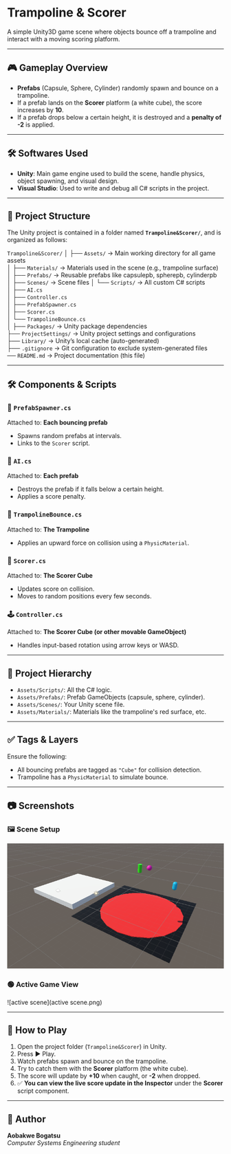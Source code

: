 # Trampoline & Scorer

A simple Unity3D game scene where objects bounce off a trampoline and interact with a moving scoring platform.

---

## 🎮 Gameplay Overview

- **Prefabs** (Capsule, Sphere, Cylinder) randomly spawn and bounce on a trampoline.
- If a prefab lands on the **Scorer** platform (a white cube), the score increases by **10**.
- If a prefab drops below a certain height, it is destroyed and a **penalty of -2** is applied.

---

## 🛠️ Softwares Used

- **Unity**: Main game engine used to build the scene, handle physics, object spawning, and visual design.
- **Visual Studio**: Used to write and debug all C# scripts in the project.
  
---

## 📁 Project Structure

The Unity project is contained in a folder named **`Trampoline&Scorer/`**, and is organized as follows:

`Trampoline&Scorer/`
│
├── `Assets/`                         → Main working directory for all game assets  
│   ├── `Materials/`                  → Materials used in the scene (e.g., trampoline surface)  
│   ├── `Prefabs/`                    → Reusable prefabs like capsulepb, spherepb, cylinderpb  
│   ├── `Scenes/`                     → Scene files 
│   └── `Scripts/`                    → All custom C# scripts  
│       ├── `AI.cs`  
│       ├── `Controller.cs`  
│       ├── `PrefabSpawner.cs`  
│       ├── `Scorer.cs`  
│       └── `TrampolineBounce.cs`  
│
├── `Packages/`                      → Unity package dependencies  
├── `ProjectSettings/`               → Unity project settings and configurations  
├── `Library/`                       → Unity’s local cache (auto-generated)  
├── `.gitignore`                     → Git configuration to exclude system-generated files  
── `README.md`                       → Project documentation (this file)

---

## 🛠️ Components & Scripts

### 🔁 `PrefabSpawner.cs`
Attached to: **Each bouncing prefab**

- Spawns random prefabs at intervals.
- Links to the `Scorer` script.

### 🧠 `AI.cs`
Attached to: **Each prefab**

- Destroys the prefab if it falls below a certain height.
- Applies a score penalty.

### 🧱 `TrampolineBounce.cs`
Attached to: **The Trampoline**

- Applies an upward force on collision using a `PhysicMaterial`.

### 🧊 `Scorer.cs`
Attached to: **The Scorer Cube**

- Updates score on collision.
- Moves to random positions every few seconds.

### 🕹️ `Controller.cs`
Attached to: **The Scorer Cube (or other movable GameObject)**

- Handles input-based rotation using arrow keys or WASD.

---

## 🧩 Project Hierarchy

- `Assets/Scripts/`: All the C# logic.
- `Assets/Prefabs/`: Prefab GameObjects (capsule, sphere, cylinder).
- `Assets/Scenes/`: Your Unity scene file.
- `Assets/Materials/`: Materials like the trampoline's red surface, etc.

---

## ✅ Tags & Layers

Ensure the following:
- All bouncing prefabs are tagged as `"Cube"` for collision detection.
- Trampoline has a `PhysicMaterial` to simulate bounce.

---

## 📷 Screenshots

### 🖼️ Scene Setup
![Scene Overview](scene.png)

### 🟢 Active Game View
![active scene](active scene.png)

---

## 🚀 How to Play

1. Open the project folder (`Trampoline&Scorer`) in Unity.
2. Press ▶️ Play.
3. Watch prefabs spawn and bounce on the trampoline.
4. Try to catch them with the **Scorer** platform (the white cube).
5. The score will update by **+10** when caught, or **-2** when dropped.
6. ✅ **You can view the live score update in the Inspector** under the **Scorer** script component.

---

## 👤 Author

**Aobakwe Bogatsu**  
*Computer Systems Engineering student*


